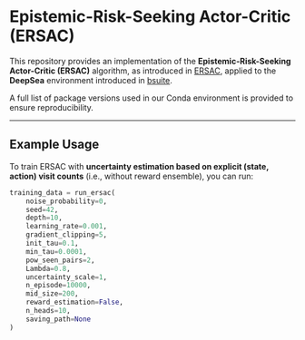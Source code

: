 # Epistemic-Risk-Seeking Actor-Critic (ERSAC)

This repository provides an implementation of the **Epistemic-Risk-Seeking Actor-Critic (ERSAC)** algorithm, as introduced in [ERSAC](https://arxiv.org/abs/2302.09339), applied to the **DeepSea** environment introduced in [bsuite](https://arxiv.org/abs/1908.03568).

A full list of package versions used in our Conda environment is provided to ensure reproducibility.

---

## Example Usage

To train ERSAC with **uncertainty estimation based on explicit (state, action) visit counts** (i.e., without reward ensemble), you can run:

```python
training_data = run_ersac(
    noise_probability=0,
    seed=42,
    depth=10,
    learning_rate=0.001,
    gradient_clipping=5,
    init_tau=0.1,
    min_tau=0.0001,
    pow_seen_pairs=2,
    Lambda=0.8,
    uncertainty_scale=1,
    n_episode=10000,
    mid_size=200,
    reward_estimation=False,
    n_heads=10,
    saving_path=None
)

                                          
